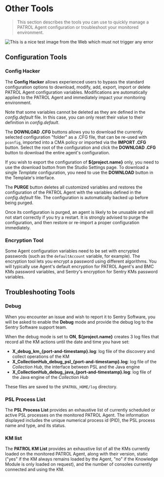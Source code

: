 # Other Tools

> This section describes the tools you can use to quickly manage a PATROL Agent configuration or troubleshoot your monitored environment.

![This is a nice test image from the Web which must not trigger any error](https://cds.cern.ch/images/CERN-HOMEWEB-PHO-2019-004-1/file?size=large)

<!-- MACRO{toc|fromDepth=1|toDepth=2|id=toc} -->

## Configuration Tools

### Config Hacker

The **Config Hacker** allows experienced users to bypass the standard configuration options to download, modify, add, export, import or delete PATROL Agent configuration variables. Modifications are automatically applied to the PATROL Agent and immediately impact your monitoring environment.

Note that some variables cannot be deleted as they are defined in the *config.default* file. In this case, you can only reset their value to their definition in *config.default*.

The **DOWNLOAD .CFG** buttons allows you to download the currently selected configuration "folder" as a .CFG file, that can be re-used with ```pconfig```, imported into a CMA policy or imported via the **IMPORT .CFG** button. Select the root of the configuration and click the **DOWNLOAD .CFG** button to download the entire agent's configuration.

If you wish to export the configuration of **${project.name}** only, you need to use the download button from the Studio Settings page. To download a single _Template_ configuration, you need to use the **DOWNLOAD** button in the Template's interface.

The **PURGE** button deletes all customized variables and restores the configuration of the PATROL Agent with the variables defined in the *config.default* file. The configuration is automatically backed up before being purged.

<div class="alert alert-danger">Once its configuration is purged, an agent is likely to be unusable and will not start correctly if you try a restart. It is strongly advised to purge the configuration, and then restore or re-import a proper configuration immediately.</div>

### Encryption Tool

Some Agent configuration variables need to be set with encrypted passwords (such as the ```defaultAccount``` variable, for example). The encryption tool lets you encrypt a password using different algorithms. You will typically use Agent's default encryption for PATROL Agent's and BMC KMs password variables, and Sentry's encryption for Sentry KMs password variables.


## Troubleshooting Tools

### Debug

When you encounter an issue and wish to report it to Sentry Software, you will be asked to enable the **Debug** mode and provide the debug log to the Sentry Software support team.

When the debug mode is set to **ON**, **${project.name}** creates 3 log files that record all the KM actions until the date and time you have set:

* **X_debug_km_{port-and-timestamp}.log**: log file of the discovery and collect operations of the KM
* **X_CollectionHub_debug_psl_{port-and-timestamp}.log**: log file of the *Collection Hub*, the interface between PSL and the Java engine
* **X_CollectionHub_debug_java_{port-and-timestamp}.log**: log file of the Java engine of the _Collection Hub_

These files are saved to the ```$PATROL_HOME/log``` directory.

### PSL Process List

The **PSL Process List** provides an exhaustive list of currently scheduled or active PSL processes on the monitored PATROL Agent. The information displayed includes the unique numerical process id (PID), the PSL process name and type, and its status.

### KM list

The **PATROL KM List** provides an exhaustive list of all the KMs currently loaded on the monitored PATROL Agent, along with their version, static ("yes" if the KM always remains loaded by the Agent, "no" if the Knowledge Module is only loaded on request), and the number of consoles currently connected and using the KM.
